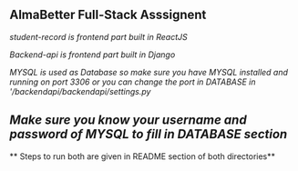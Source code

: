 ## AlmaBetter Full-Stack Asssignent

*student-record is frontend part built in ReactJS*

*Backend-api is frontend part built in Django*

*MYSQL is used as Database so make sure you have MYSQL installed and running on port 3306 or you can change the port in DATABASE in '/backendapi/backendapi/settings.py* 


*Make sure you know your username and password of MYSQL to fill in DATABASE section*
---

** Steps to run both are given in README section of both directories**
